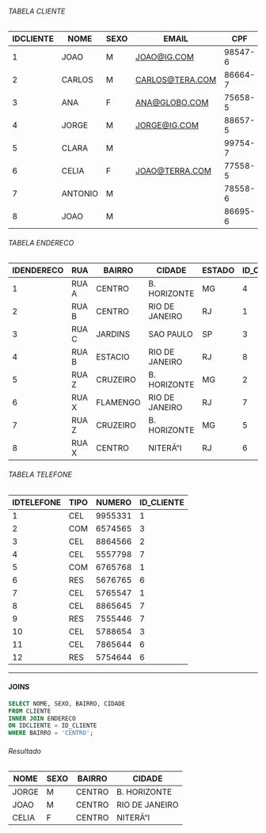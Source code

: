 ###### TABELA CLIENTE
IDCLIENTE|NOME   |SEXO|EMAIL |CPF    |
---------|-------|----|---------------|-------|
1|JOAO   |M   |JOAO@IG.COM    |98547-6|
2|CARLOS |M   |CARLOS@TERA.COM|86664-7|
3|ANA    |F   |ANA@GLOBO.COM  |75658-5|
4|JORGE  |M   |JORGE@IG.COM   |88657-5|
5|CLARA  |M   ||99754-7|
6|CELIA  |F   |JOAO@TERRA.COM |77558-5|
7|ANTONIO|M   ||78558-6|
8|JOAO   |M   ||86695-6|

###### TABELA ENDERECO
IDENDERECO|RUA  |BAIRRO  |CIDADE|ESTADO|ID_CLIENTE|
----------|-----|--------|--------------|------|----------|
1|RUA A|CENTRO  |B. HORIZONTE  |MG    |4|
2|RUA B|CENTRO  |RIO DE JANEIRO|RJ    |1|
3|RUA C|JARDINS |SAO PAULO     |SP    |3|
4|RUA B|ESTACIO |RIO DE JANEIRO|RJ    |8|
5|RUA Z|CRUZEIRO|B. HORIZONTE  |MG    |2|
6|RUA X|FLAMENGO|RIO DE JANEIRO|RJ    |7|
7|RUA Z|CRUZEIRO|B. HORIZONTE  |MG    |5|
8|RUA X|CENTRO  |NITERÃ“I|RJ    |6|

###### TABELA TELEFONE
IDTELEFONE|TIPO|NUMERO |ID_CLIENTE|
----------|----|-------|----------|
1|CEL |9955331|1|
2|COM |6574565|3|
3|CEL |8864566|2|
4|CEL |5557798|7|
5|COM |6765768|1|
6|RES |5676765|6|
7|CEL |5765547|1|
8|CEL |8865645|7|
9|RES |7555446|7|
10|CEL |5788654|3|
11|CEL |7865644|6|
12|RES |5754644|6|
------------
#### JOINS

```sql
SELECT NOME, SEXO, BAIRRO, CIDADE
FROM CLIENTE
INNER JOIN ENDERECO
ON IDCLIENTE = ID_CLIENTE
WHERE BAIRRO = 'CENTRO';
```
######  Resultado
NOME |SEXO|BAIRRO|CIDADE|
-----|----|------|--------------|
JORGE|M   |CENTRO|B. HORIZONTE  |
JOAO |M   |CENTRO|RIO DE JANEIRO|
CELIA|F   |CENTRO|NITERÃ“I|
